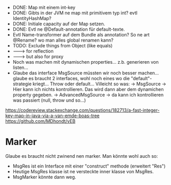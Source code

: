  * DONE: Map mit einem int-key
 * DONE: Gibts in der JVM ne map mit primitivem typ int? evtl IdentityHashMap?
 * DONE: Initiale capacity auf der Map setzen.
 * DONE: Evtl ne @Default-annotation für default-texte.
 * Evtl Name-transformer auf dem Bundle als annotation? 
      So ne art @Rename? wo man alles global renamen kann?
 * TODO: Exclude things from Object (like equals)
 * ---> for reflection
 * ---> but also for proxy
* Noch was machen mit dynamischen properties... z.b. generieren von listen...
* Glaube das interface MsgSource müssten wir noch besser machen... glaube es braucht 2 interfaces,
  wohl noch eines wo die "default"-strategie kriegt... Throw oder default... Villeicht so was:
   -> MsgSource -> Hier kann ich nichts kontrollieren. Das wird dann aber dem dynamichen property gegeben.
   -> AdvancedMsgSource -> da kann ich kontrollieren was passiert (null, throw und so...)

https://codereview.stackexchange.com/questions/182713/a-fast-integer-key-map-in-java-via-a-van-emde-boas-tree
https://github.com/MDhondt/vEB

# Marker

Glaube es braucht nicht zwinend nen marker. Man könnte wohl auch so:
 - MsgRes ist ein Interface mit einer "construct" methode (erweitert "Res")
 - Heutige MsgRes klasse ist ne versteckte inner klasse von MsgRes.
 - MsgMarker könnte dann weg.